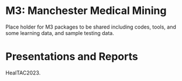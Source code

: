 # M3: Manchester Medical Mining

Place holder for M3 packages to be shared including codes, tools, and some learning data, and sample testing data.

# Presentations and Reports

HealTAC2023.

